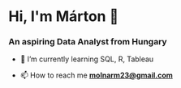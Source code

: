 <h1 align="left">Hi, I'm Márton 👋</h1>
<h3 align="left">An aspiring Data Analyst from Hungary</h3>

- 🌱 I’m currently learning SQL, R, Tableau

- 📫 How to reach me **molnarm23@gmail.com**

